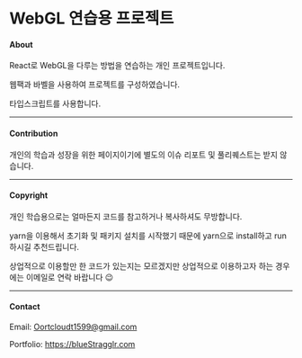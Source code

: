# WebGL 연습용 프로젝트



#### About

React로 WebGL을 다루는 방법을 연습하는 개인 프로젝트입니다.

웹팩과 바벨을 사용하여 프로젝트를 구성하였습니다.

타입스크립트를 사용합니다.


---

#### Contribution

개인의 학습과 성장을 위한 페이지이기에 별도의 이슈 리포트 및 풀리퀘스트는 받지 않습니다.


---


#### Copyright

개인 학습용으로는 얼마든지 코드를 참고하거나 복사하셔도 무방합니다.

yarn을 이용해서 초기화 및 패키지 설치를 시작했기 때문에 yarn으로 install하고 run 하시길 추천드립니다. 

상업적으로 이용할만 한 코드가 있는지는 모르겠지만 상업적으로 이용하고자 하는 경우에는 이메일로 연락 바랍니다 😉


---

#### Contact

Email: Oortcloudt1599@gmail.com

Portfolio: https://blueStragglr.com 
